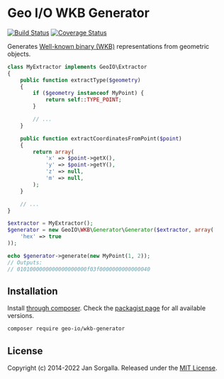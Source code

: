 Geo I/O WKB Generator
=====================

[![Build Status](https://github.com/geo-io/wkb-generator/actions/workflows/ci.yml/badge.svg?branch=main)](https://github.com/geo-io/wkb-generator/actions/workflows/ci.yml)
[![Coverage Status](https://coveralls.io/repos/github/geo-io/wkb-generator/badge.svg?branch=master)](https://coveralls.io/github/geo-io/wkb-generator?branch=master)

Generates [Well-known binary (WKB)](http://en.wikipedia.org/wiki/Well-known_text#Well-known_binary)
representations from geometric objects.

```php
class MyExtractor implements GeoIO\Extractor
{
    public function extractType($geometry)
    {
        if ($geometry instanceof MyPoint) {
            return self::TYPE_POINT;
        }

        // ...
    }

    public function extractCoordinatesFromPoint($point)
    {
        return array(
            'x' => $point->getX(),
            'y' => $point->getY(),
            'z' => null,
            'm' => null,
        );
    }

    // ...
}

$extractor = MyExtractor();
$generator = new GeoIO\WKB\Generator\Generator($extractor, array(
    'hex' => true
));

echo $generator->generate(new MyPoint(1, 2));
// Outputs:
// 0101000000000000000000f03f0000000000000040
```

Installation
------------

Install [through composer](http://getcomposer.org). Check the
[packagist page](https://packagist.org/packages/geo-io/wkb-generator) for all
available versions.

```bash
composer require geo-io/wkb-generator
```

License
-------

Copyright (c) 2014-2022 Jan Sorgalla. Released under the [MIT License](LICENSE).
